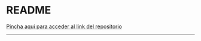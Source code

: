 # README

[Pincha aqui para acceder al link del repositorio](https://github.com/rnoguer22/Fichero_Fortificado.git)

---

